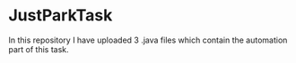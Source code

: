 # JustParkTask


In this repository I have uploaded 3 .java files which contain the automation part of this task. 
